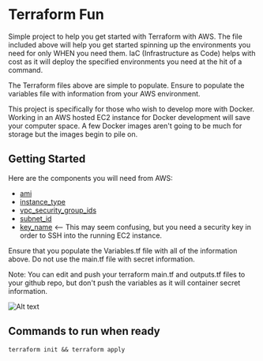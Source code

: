 # Terraform Fun

Simple project to help you get started with Terraform with AWS. The file included above will help you get started spinning up the environments you need for only WHEN you need them. IaC (Infrastructure as Code) helps with cost as it will deploy the specified environments you need at the hit of a command.

The Terraform files above are simple to populate. Ensure to populate the variables file with information from your AWS environment. 

This project is specifically for those who wish to develop more with Docker. Working in an AWS hosted EC2 instance for Docker development will save your computer space. A few Docker images aren't going to be much for storage but the images begin to pile on. 

## Getting Started
Here are the components you will need from AWS:
*  [ami](https://docs.aws.amazon.com/toolkit-for-visual-studio/latest/user-guide/tkv-create-ami-from-instance.html)
*  [instance_type](https://aws.amazon.com/ec2/instance-types/) 
*  [vpc_security_group_ids](https://docs.aws.amazon.com/managedservices/latest/userguide/find-SGs.html) 
*  [subnet_id](https://docs.aws.amazon.com/managedservices/latest/userguide/find-subnet.html) 
*  [key_name](https://docs.aws.amazon.com/IAM/latest/UserGuide/security-creds.html)  <-- This may seem confusing, but you need a security key in order to SSH into the running EC2 instance.

Ensure that you populate the Variables.tf file with all of the information above. Do not use the main.tf file with secret information. 

Note: You can edit and push your terraform main.tf and outputs.tf files to your github repo, but don't push the variables as it will container secret information.

![Alt text](https://github.com/mathurin186/AWS-Fun/blob/main/Terraform/images/bar.png=250x600 )

## Commands to run when ready
```
terraform init && terraform apply
```

